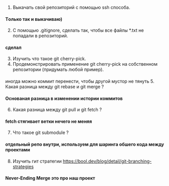 

1. Выкачать свой репозиторий с помощью ssh способа.
#### Tолько так и выкачиваю)
2. С помощью .gitignore, сделать так, чтобы все файлы *.txt не попадали в репозиторий.
#### cделал
3. Изучить что такое git cherry-pick.
4. Продемонстрировать применение git cherry-pick на собственном репозитории (придумать любой пример).
#### 
иногда можно коммит перенести, чтобы другой мустор не тянуть
5. Какая разница между git rebase и git merge ?
#### Основаная разница в изменении истории коммитов
6. Какая разница между git pull и git fetch ?
#### fetch стягивает ветки нечего не меняя
7. Что такое git submodule ?
#### отдельный репо внутри, используем для шаринга обшего кода между проектами
8. Изучить гит стратегии https://bool.dev/blog/detail/git-branching-strategies
#### Never-Ending Merge это про наш проект
